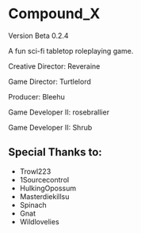 # Compound_X

Version Beta 0.2.4

A fun sci-fi tabletop roleplaying game.

Creative Director: Reveraine

Game Director: Turtlelord

Producer: Bleehu

Game Developer II: rosebrallier

Game Developer II: Shrub

## Special Thanks to: 

* Trowl223
* 1Sourcecontrol
* HulkingOpossum 
* Masterdiekillsu
* Spinach 
* Gnat
* Wildlovelies
